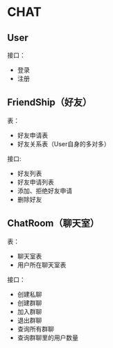 # CHAT

## User

接口：
- 登录
- 注册

## FriendShip（好友）

表：
- 好友申请表
- 好友关系表（User自身的多对多）

接口: 
- 好友列表
- 好友申请列表
- 添加、拒绝好友申请
- 删除好友

## ChatRoom（聊天室）

表：
- 聊天室表
- 用户所在聊天室表

接口：
- 创建私聊
- 创建群聊
- 加入群聊
- 退出群聊
- 查询所有群聊
- 查询群聊里的用户数量
